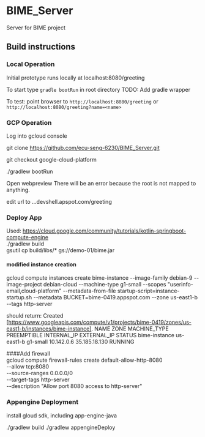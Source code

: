 # BIME_Server
Server for BIME project


##  Build instructions


### Local Operation

Initial prototype runs locally at localhost:8080/greeting

To start type `gradle bootRun` in root directory  TODO: Add gradle wrapper

To test: point browser to `http://localhost:8080/greeting` or `http://localhost:8080/greeting?name=<name>`

### GCP Operation

Log into gcloud console

git clone https://github.com/ecu-seng-6230/BIME_Server.git

git checkout google-cloud-platform

./gradlew bootRun

Open webpreview 
There will be an error because the root is not mapped to anything.

edit url to ...devshell.apspot.com/greeting

### Deploy App 
Used:
https://cloud.google.com/community/tutorials/kotlin-springboot-compute-engine  
./gradlew build  
gsutil cp build/libs/* gs://demo-01/bime.jar

####  modified instance creation

gcloud compute instances create bime-instance --image-family debian-9 --image-project debian-cloud --machine-type g1-small --scopes "userinfo-email,cloud-platform" --metadata-from-file startup-script=instance-startup.sh  --metadata BUCKET=bime-0419.appspot.com --zone us-east1-b --tags http-server  

should return:
Created [https://www.googleapis.com/compute/v1/projects/bime-0419/zones/us-east1-b/instances/bime-instance].
NAME           ZONE        MACHINE_TYPE  PREEMPTIBLE  INTERNAL_IP  EXTERNAL_IP    STATUS
bime-instance  us-east1-b  g1-small                   10.142.0.6   35.185.18.130  RUNNING

####Add firewall  
gcloud compute firewall-rules create default-allow-http-8080 \
     --allow tcp:8080 \
     --source-ranges 0.0.0.0/0 \
     --target-tags http-server \
     --description "Allow port 8080 access to http-server"  

### Appengine  Deployment
install gloud sdk, including app-engine-java

./gradlew build
./gradlew appengineDeploy